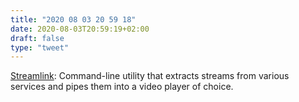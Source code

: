 ```yaml
---
title: "2020 08 03 20 59 18"
date: 2020-08-03T20:59:19+02:00
draft: false
type: "tweet"
---
```

[Streamlink](https://streamlink.github.io/players.html): Command-line utility that extracts streams from various services and pipes them into a video player of choice.
